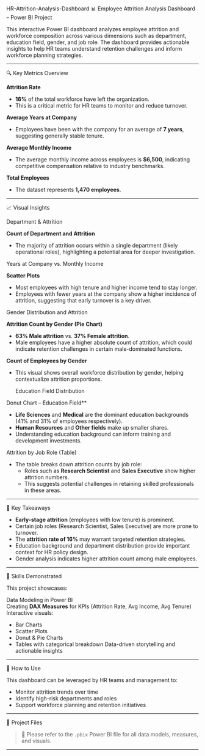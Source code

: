  HR-Attrition-Analysis-Dashboard
 📊 Employee Attrition Analysis Dashboard – Power BI Project

This interactive Power BI dashboard analyzes employee attrition and workforce composition across various dimensions such as department, education field, gender, and job role. The dashboard provides actionable insights to help HR teams understand retention challenges and inform workforce planning strategies.

---

 🔍 Key Metrics Overview

 **Attrition Rate**  
- **16%** of the total workforce have left the organization.  
- This is a critical metric for HR teams to monitor and reduce turnover.

 **Average Years at Company**  
- Employees have been with the company for an average of **7 years**, suggesting generally stable tenure.

 **Average Monthly Income**  
- The average monthly income across employees is **$6,500**, indicating competitive compensation relative to industry benchmarks.

 **Total Employees**  
- The dataset represents **1,470 employees**.

---

 📈 Visual Insights

 Department & Attrition

**Count of Department and Attrition**
- The majority of attrition occurs within a single department (likely operational roles), highlighting a potential area for deeper investigation.

 Years at Company vs. Monthly Income

**Scatter Plots**
- Most employees with high tenure and higher income tend to stay longer.
- Employees with fewer years at the company show a higher incidence of attrition, suggesting that early turnover is a key driver.

 Gender Distribution and Attrition

**Attrition Count by Gender (Pie Chart)**
- **63% Male attrition** vs. **37% Female attrition**.
- Male employees have a higher absolute count of attrition, which could indicate retention challenges in certain male-dominated functions.

**Count of Employees by Gender**
- This visual shows overall workforce distribution by gender, helping contextualize attrition proportions.

  Education Field Distribution

Donut Chart – Education Field**
- **Life Sciences** and **Medical** are the dominant education backgrounds (41% and 31% of employees respectively).
- **Human Resources** and **Other fields** make up smaller shares.
- Understanding education background can inform training and development investments.

 Attrition by Job Role (Table)

- The table breaks down attrition counts by job role:
  - Roles such as **Research Scientist** and **Sales Executive** show higher attrition numbers.
  - This suggests potential challenges in retaining skilled professionals in these areas.

---

 📝 Key Takeaways

- **Early-stage attrition** (employees with low tenure) is prominent.
- Certain job roles (Research Scientist, Sales Executive) are more prone to turnover.
- The **attrition rate of 16%** may warrant targeted retention strategies.
- Education background and department distribution provide important context for HR policy design.
- Gender analysis indicates higher attrition count among male employees.

---

 💼 Skills Demonstrated

This project showcases:

 Data Modeling in Power BI  
 Creating **DAX Measures** for KPIs (Attrition Rate, Avg Income, Avg Tenure)  
 Interactive visuals:
  - Bar Charts
  - Scatter Plots
  - Donut & Pie Charts
  - Tables with categorical breakdown
 Data-driven storytelling and actionable insights

---

 📂 How to Use

This dashboard can be leveraged by HR teams and management to:

- Monitor attrition trends over time
- Identify high-risk departments and roles
- Support workforce planning and retention initiatives

---

 🧩 Project Files

> 📁 Please refer to the `.pbix` Power BI file for all data models, measures, and visuals.

---

